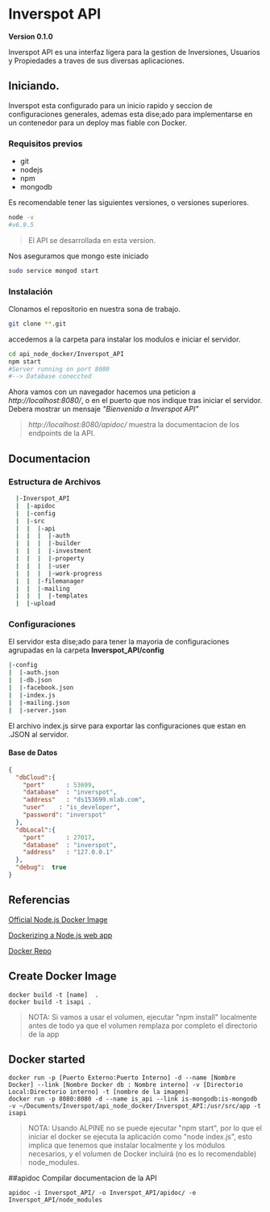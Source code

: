 # Inverspot API
**Version 0.1.0**

Inverspot API es una interfaz ligera para la gestion de Inversiones, Usuarios y Propiedades a traves de sus diversas aplicaciones.

## Iniciando.

Inverspot esta configurado para un inicio rapido y seccion de configuraciones generales, ademas esta dise;ado para implementarse en un contenedor para un deploy mas fiable con Docker.

### Requisitos previos

- git
- nodejs
- npm
- mongodb

Es recomendable tener las siguientes versiones, o versiones superiores.
``` bash
node -v
#v6.9.5
```
> El API se desarrollada en esta version.

Nos aseguramos que mongo este iniciado
``` bash
sudo service mongod start
```

### Instalación

Clonamos el repositorio en nuestra sona de trabajo.
```bash
git clone **.git
```
accedemos a la carpeta para instalar los modulos e iniciar el servidor.
```bash
cd api_node_docker/Inverspot_API
npm start
#Server running on port 8080
#--> Database coneccted
```
Ahora vamos con un navegador hacemos una peticion a *http://localhost:8080/*, o en el puerto que nos indique tras iniciar el servidor. Debera mostrar un mensaje *"Bienvenido a Inverspot API"*

> *http://localhost:8080/apidoc/* muestra la documentacion de los endpoints de la API.

## Documentacion

### Estructura de Archivos
```bash
  |-Inverspot_API
  |  |-apidoc
  |  |-config
  |  |-src
  |  |  |-api
  |  |  |  |-auth
  |  |  |  |-builder
  |  |  |  |-investment
  |  |  |  |-property
  |  |  |  |-user
  |  |  |  |-work-progress
  |  |  |-filemanager
  |  |  |-mailing
  |  |  |  |-templates
  |  |-upload
```
### Configuraciones
El servidor esta dise;ado para tener la mayoria de configuraciones agrupadas en la carpeta **Inverspot_API/config**
```bash
|-config
|  |-auth.json
|  |-db.json
|  |-facebook.json
|  |-index.js
|  |-mailing.json
|  |-server.json
```
El archivo index.js sirve para exportar las configuraciones que estan en .JSON al servidor.

#### Base de Datos

```json
{
  "dbCloud":{
    "port"      : 53699,
    "database"  : "inverspot",
    "address"   : "ds153699.mlab.com",
    "user"    : "is_developer",
    "password": "inverspot"
  },
  "dbLocal":{
    "port"      : 27017,
    "database"  : "inverspot",
    "address"   : "127.0.0.1"
  },
  "debug":  true
}
```

## Referencias

[Official Node.js Docker Image](https://hub.docker.com/_/node/)

[Dockerizing a Node.js web app](https://nodejs.org/en/docs/guides/nodejs-docker-webapp/)

[Docker Repo](https://github.com/nodejs/docker-node/tree/90d5e3df903b830d039d3fe8f30e3a62395db37e)

## Create Docker Image
```
docker build -t [name]  .
docker build -t isapi .
```
> NOTA: Si vamos a usar el volumen, ejecutar "npm install" localmente antes de todo ya que el volumen remplaza por completo el directorio de la app

## Docker started
```
docker run -p [Puerto Externo:Puerto Interno] -d --name [Nombre Docker] --link [Nombre Docker db : Nombre interno] -v [Directorio Local:Directorio interno] -t [nombre de la imagen]
docker run -p 8080:8080 -d --name is_api --link is-mongodb:is-mongodb -v ~/Documents/Inverspot/api_node_docker/Inverspot_API:/usr/src/app -t isapi
```
> NOTA: Usando ALPINE no se puede ejecutar "npm start", por lo que el iniciar el docker se ejecuta la aplicación como "node index.js", esto implica que tenemos que instalar localmente y los módulos necesarios, y el volumen de Docker incluirá (no es lo recomendable) node_modules.

##apidoc
Compilar documentacion de la API
```
apidoc -i Inverspot_API/ -o Inverspot_API/apidoc/ -e Inverspot_API/node_modules
```

